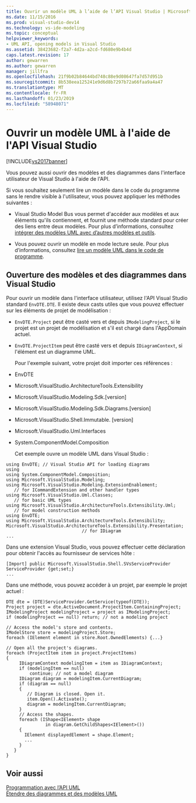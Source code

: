 ```yaml
---
title: Ouvrir un modèle UML à l’aide de l’API Visual Studio | Microsoft Docs
ms.date: 11/15/2016
ms.prod: visual-studio-dev14
ms.technology: vs-ide-modeling
ms.topic: conceptual
helpviewer_keywords:
- UML API, opening models in Visual Studio
ms.assetid: 38423682-f2a7-4d2a-a2cd-fd680e9b4b4d
caps.latest.revision: 17
author: gewarren
ms.author: gewarren
manager: jillfra
ms.openlocfilehash: 21f9b02b84644bd748c88e9d08647fa7d57d951b
ms.sourcegitcommit: 8b538eea125241e9d6d8b7297b72a66faa9a4a47
ms.translationtype: MT
ms.contentlocale: fr-FR
ms.lasthandoff: 01/23/2019
ms.locfileid: "58948071"
---
```

# <a name="open-a-uml-model-by-using-the-visual-studio-api"></a>Ouvrir un modèle UML à l'aide de l'API Visual Studio
[!INCLUDE[vs2017banner](../includes/vs2017banner.md)]

Vous pouvez aussi ouvrir des modèles et des diagrammes dans l'interface utilisateur de Visual Studio à l'aide de l'API.  
  
 Si vous souhaitez seulement lire un modèle dans le code du programme sans le rendre visible à l'utilisateur, vous pouvez appliquer les méthodes suivantes :  
  
-   Visual Studio Model Bus vous permet d'accéder aux modèles et aux éléments qu'ils contiennent, et fournit une méthode standard pour créer des liens entre deux modèles. Pour plus d’informations, consultez [intégrer des modèles UML avec d’autres modèles et outils](../modeling/integrate-uml-models-with-other-models-and-tools.md).  
  
-   Vous pouvez ouvrir un modèle en mode lecture seule. Pour plus d’informations, consultez [lire un modèle UML dans le code de programme](../modeling/read-a-uml-model-in-program-code.md).  
  
##  <a name="Showing"></a> Ouverture des modèles et des diagrammes dans Visual Studio  
 Pour ouvrir un modèle dans l'interface utilisateur, utilisez l'API Visual Studio standard `EnvDTE.DTE`. Il existe deux casts utiles que vous pouvez effectuer sur les éléments de projet de modélisation :  
  
- `EnvDTE.Project` peut être casté vers et depuis `IModelingProject`, si le projet est un projet de modélisation et s'il est chargé dans l'AppDomain actuel.  
  
- `EnvDTE.ProjectItem` peut être casté vers et depuis `IDiagramContext`, si l'élément est un diagramme UML.  
  
  Pour l'exemple suivant, votre projet doit importer ces références :  
  
- EnvDTE  
  
- Microsoft.VisualStudio.ArchitectureTools.Extensibility  
  
- Microsoft.VisualStudio.Modeling.Sdk.[version]  
  
- Microsoft.VisualStudio.Modeling.Sdk.Diagrams.[version]  
  
- Microsoft.VisualStudio.Shell.Immutable. [version]  
  
- Microsoft.VisualStudio.Uml.Interfaces  
  
- System.ComponentModel.Composition  
  
  Cet exemple ouvre un modèle UML dans Visual Studio :  
  
```  
using EnvDTE; // Visual Studio API for loading diagrams  
using   
using System.ComponentModel.Composition;  
using Microsoft.VisualStudio.Modeling;   
using Microsoft.VisualStudio.Modeling.ExtensionEnablement;    
   // for ICommandExtension and other handler types  
using Microsoft.VisualStudio.Uml.Classes;   
   // for basic UML types  
using Microsoft.VisualStudio.ArchitectureTools.Extensibility.Uml;  
   // for model construction methods  
using EnvDTE;  
using Microsoft.VisualStudio.ArchitectureTools.Extensibility;  
Microsoft.VisualStudio.ArchitectureTools.Extensibility.Presentation;   
                             // for IDiagram   
...  
```  
  
 Dans une extension Visual Studio, vous pouvez effectuer cette déclaration pour obtenir l'accès au fournisseur de services hôte :  
  
```  
[Import] public Microsoft.VisualStudio.Shell.SVsServiceProvider ServiceProvider {get;set;}  
...  
```  
  
 Dans une méthode, vous pouvez accéder à un projet, par exemple le projet actuel :  
  
```  
DTE dte = (DTE)ServiceProvider.GetService(typeof(DTE));  
Project project = dte.ActiveDocument.ProjectItem.ContainingProject;  
IModelingProject modelingProject = project as IModelingProject;  
if (modelingProject == null) return; // not a modeling project  
  
// Access the model's store and contents.  
IModelStore store = modelingProject.Store;  
foreach (IElement element in store.Root.OwnedElements) {...}  
  
// Open all the project's diagrams.  
foreach (ProjectItem item in project.ProjectItems)  
{   
     IDiagramContext modelingItem = item as IDiagramContext;  
     if (modelingItem == null)  
         continue; // not a model diagram  
     IDiagram diagram = modelingItem.CurrentDiagram;  
     if (diagram == null)  
     {  
        // Diagram is closed. Open it.  
        item.Open().Activate();  
        diagram = modelingItem.CurrentDiagram;  
     }  
     // Access the shapes.  
     foreach (IShape<IElement> shape   
               in diagram.GetChildShapes<IElement>())  
     {  
       IElement displayedElement = shape.Element;  
       ...  
     }  
   }  
}   
```  
  
## <a name="see-also"></a>Voir aussi  
 [Programmation avec l’API UML](../modeling/programming-with-the-uml-api.md)   
 [Étendre des diagrammes et des modèles UML](../modeling/extend-uml-models-and-diagrams.md)
